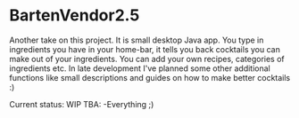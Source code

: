 # BartenVendor2.5
 
Another take on this project. It is small desktop Java app. You type in ingredients you have in your home-bar, it tells you back cocktails you can make out of your ingredients. You can add your own recipes, categories of ingredients etc. In late development I've planned some other additional functions like small descriptions and guides on how to make better cocktails :)

Current status: WIP
TBA:
-Everything ;)
